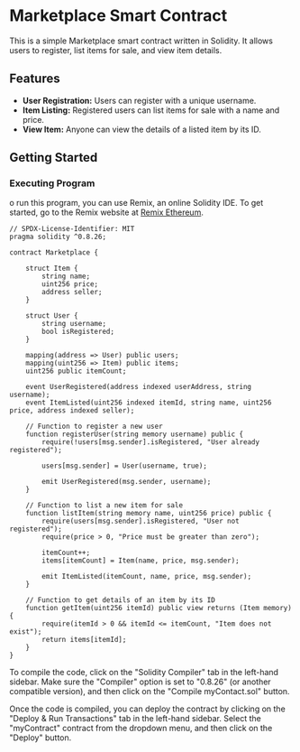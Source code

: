 # Marketplace Smart Contract

This is a simple Marketplace smart contract written in Solidity. It allows users to register, list items for sale, and view item details.

## Features

- **User Registration:** Users can register with a unique username.
- **Item Listing:** Registered users can list items for sale with a name and price.
- **View Item:** Anyone can view the details of a listed item by its ID.

## Getting Started

### Executing Program
o run this program, you can use Remix, an online Solidity IDE. To get started, go to the Remix website at [Remix Ethereum](https://remix.ethereum.org/).

```solidity
// SPDX-License-Identifier: MIT
pragma solidity ^0.8.26;

contract Marketplace {

    struct Item {
        string name;
        uint256 price;
        address seller;
    }

    struct User {
        string username;
        bool isRegistered;
    }

    mapping(address => User) public users;
    mapping(uint256 => Item) public items;
    uint256 public itemCount;

    event UserRegistered(address indexed userAddress, string username);
    event ItemListed(uint256 indexed itemId, string name, uint256 price, address indexed seller);

    // Function to register a new user
    function registerUser(string memory username) public {
        require(!users[msg.sender].isRegistered, "User already registered");
        
        users[msg.sender] = User(username, true);
        
        emit UserRegistered(msg.sender, username);
    }

    // Function to list a new item for sale
    function listItem(string memory name, uint256 price) public {
        require(users[msg.sender].isRegistered, "User not registered");
        require(price > 0, "Price must be greater than zero");
        
        itemCount++;
        items[itemCount] = Item(name, price, msg.sender);
        
        emit ItemListed(itemCount, name, price, msg.sender);
    }

    // Function to get details of an item by its ID
    function getItem(uint256 itemId) public view returns (Item memory) {
        require(itemId > 0 && itemId <= itemCount, "Item does not exist");
        return items[itemId];
    }
}
```
To compile the code, click on the "Solidity Compiler" tab in the left-hand sidebar. Make sure the "Compiler" option is set to "0.8.26" (or another compatible version), and then click on the "Compile myContact.sol" button.

Once the code is compiled, you can deploy the contract by clicking on the "Deploy & Run Transactions" tab in the left-hand sidebar. Select the "myContract" contract from the dropdown menu, and then click on the "Deploy" button.

